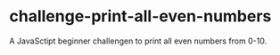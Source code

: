 # challenge-print-all-even-numbers
A JavaSctipt beginner challengen to print all even numbers from 0-10.
